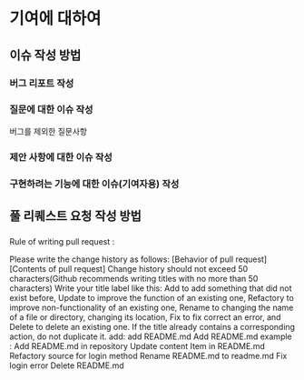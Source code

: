 # 기여에 대하여

## 이슈 작성 방법

### 버그 리포트 작성



### 질문에 대한 이슈 작성

버그를 제외한 질문사항

### 제안 사항에 대한 이슈 작성 

### 구현하려는 기능에 대한 이슈(기여자용) 작성

## 풀 리퀘스트 요청 작성 방법

###

Rule of writing pull request :

Please write the change history as follows:
[Behavior of pull request] [Contents of pull request]
Change history should not exceed 50 characters(Github recommends writing titles with no more than 50 characters)
Write your title label like this:
Add to add something that did not exist before, Update to improve the function of an existing one, Refactory to improve non-functionality of an existing one, Rename to changing the name of a file or directory, changing its location, Fix to fix correct an error, and Delete to delete an existing one.
If the title already contains a corresponding action, do not duplicate it.
 add: add README.md
 Add README.md
example :
Add README.md in repository
Update content Item in README.md
Refactory source for login method
Rename README.md to readme.md
Fix login error
Delete README.md


